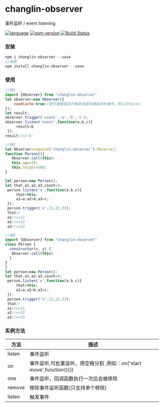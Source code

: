 # changlin-observer
事件监听   /  event listening


[![language](https://img.shields.io/badge/language-javascript-orange.svg)](https://github.com/ChangLin-CN/changlin-observer.git)        [![npm version](https://img.shields.io/npm/v/changlin-observer.svg)](https://www.npmjs.com/package/changlin-observer)  [![Build Status](https://travis-ci.org/ChangLin-CN/changlin-observer.svg?branch=master)](https://travis-ci.org/ChangLin-CN/changlin-observer)

### 安装
```javascript
npm i changlin-observer --save
//或者
npm install changlin-observer --save
```

### 使用
```javascript
//例1
import {Observer} from "changlin-observer"
let observer=new Observer({
    needCache:true//是否需要缓存已触发但是未被监听的事件，默认为false
});
let result;
observer.trigger('event','a','b','c');
observer.listen('event',function(a,b,c){
     result=b
 });
result//=>'b'
```

```javascript
//例2
let Observer=require('changlin-observer').Observer;
function Person(){
   Observer.call(this);
   this.age=18;
   this.height=180;
}

let person=new Person();
let that,a1,a2,a3,count=0;
 person.listen('e',function(a,b,c){
     that=this;
     a1=a;a2=b;a3=c;
 });
 person.trigger('e',11,22,33);
 that//
 a1//=>11
 a2//=>22
 a3//=>33

```

```javascript
//例3
import {Observer} from "changlin-observer"
class Person {
  constructor(x, y) {
   Observer.call(this)
  }
}
}
let person=new Person();
let that,a1,a2,a3,count=0;
 person.listen('e',function(a,b,c){
     that=this;
     a1=a;a2=b;a3=c;
 });
 person.trigger('e',11,22,33);
 that//
 a1//=>11
 a2//=>22
 a3//=>33

```
### 实例方法
| 方法 | 描述 |
| --- | --- |
| listen | 事件监听 |
| on | 事件监听,可批量监听，用空格分割 ,例如：on('start move',function(){}) |
| one | 事件监听，回调函数执行一次后会被移除 |
| remove | 移除事件监听函数(只支持单个移除) |
| listen | 触发事件 |

